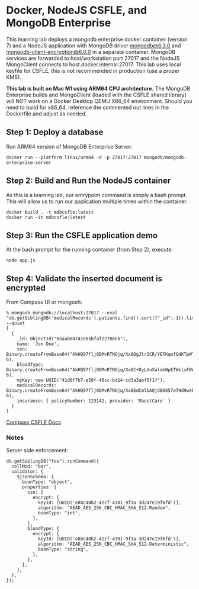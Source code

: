 # Docker, NodeJS CSFLE, and MongoDB Enterprise

This learning lab deploys a mongodb enterprise docker container (version 7) and a NodeJS application with MongoDB driver mongodb@6.3.0 and mongodb-client-encryption@6.0.0 in a separate container.  MongoDB services are forwarded to host/workstation port 27017 and the NodeJS MongoClient connects to host.docker.internal:27017.  This lab uses local keyfile for CSFLE, this is not recommended in production (use a proper KMS).

**This lab is built on Mac M1 using ARM64 CPU architecture.**  The MongoDB Enterprise builds and MongoClient (loaded with the CSFLE shared library) will NOT work on a Docker Desktop QEMU X86_64 environment.  Should you need to build for x86_64, reference the commented out lines in the Dockerfile and adjust as needed.

## Step 1: Deploy a database
Run ARM64 version of MongoDB Enterprise Server:

```
docker run --platform linux/arm64 -d -p 27017:27017 mongodb/mongodb-enterprise-server
```

## Step 2: Build and Run the NodeJS container
As this is a learning lab, our entrypoint command is simply a bash prompt.  This will allow us to run our application multiple times within the container.

```
docker build . -t mdbcsfle:latest
docker run -it mdbcsfle:latest
```

## Step 3: Run the CSFLE application demo

At the bash prompt for the running container (from Step 2), execute:
```
node app.js
```

## Step 4: Validate the inserted document is encrypted

From Compass UI or mongosh:
```
% mongosh mongodb://localhost:27017 --eval "db.getSiblingDB('medicalRecords').patients.find().sort({"_id":-1}).limit(1)" --quiet
[
  {
    _id: ObjectId("65aab04741e85bfaf22708eb"),
    name: 'Jon Doe',
    ssn: Binary.createFromBase64("AkHQ97flj0DMvRTNOjq/Xx8QgJlr2CR/YEFKqofQdKTpWTCi0LFdI8BDpjN26U8tUcNtvpI/YZeSrUXlJ78QnhgIO7ojWbkR4kZCbCjR725U5Q==", 6),
    bloodType: Binary.createFromBase64("AkHQ97flj0DMvRTNOjq/Xx8C+DyLVuXaldmNpETWzlxF8WfW9Y0f75JZTwTjx5EwLVlF0EZId6EHMY/PjsEVtitXtJYoUWGv6KiwNgWqkkm3oQ==", 6),
    myKey: new UUID("41d0f7b7-e58f-40cc-bd14-cd3a3abf5f1f"),
    medicalRecords: Binary.createFromBase64("AkHQ97flj0DMvRTNOjq/Xx8EdCmlbAQjdB6857eT9d9wXEtbXnAnwJWvhMr1zJJE4VqkhMIfZ5IqMes1cdh4McLbVnaWjeCX+2fYMS0e8qRBhd78CaoWpNNRZkY+zL1PaQ+VTfIfjQubkmTMBL2Ixxx4mNJVYtUU7SkmIVt0js5qBQ==", 6),
    insurance: { policyNumber: 123142, provider: 'MaestCare' }
  }
]
```

[Compass CSFLE Docs](./Compass-test.png)

### Notes
Server side enforcement:
```
db.getSiblingDB("foo").runCommand({
  collMod: "bar",
  validator: {
    $jsonSchema: {
      bsonType: "object",
      properties: {
        ssn: {
          encrypt: {
            keyId: [UUID('e88c40b2-42cf-4301-9f3a-3d247e19f6fd')],
            algorithm: "AEAD_AES_256_CBC_HMAC_SHA_512-Random",
            bsonType: "int",
          },
        },
        bloodType: {
          encrypt: {
            keyId: [UUID('e88c40b2-42cf-4301-9f3a-3d247e19f6fd')],
            algorithm: "AEAD_AES_256_CBC_HMAC_SHA_512-Deterministic",
            bsonType: "string",
          },
        },
      },
    },
  },
});
```